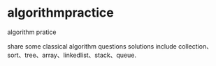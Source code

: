 # algorithmpractice

algorithm pratice  

share some classical algorithm questions solutions include collection、sort、tree、array、linkedlist、stack、queue.


